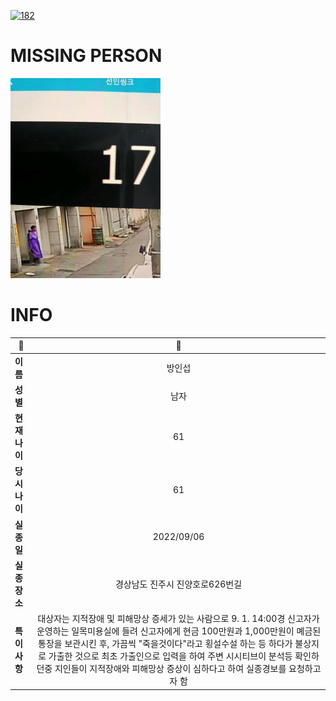 [![182](https://img.shields.io/badge/%EC%8B%A4%EC%A2%85%EC%8B%A0%EA%B3%A0%EB%8A%94%20%EA%B5%AD%EB%B2%88%EC%97%86%EC%9D%B4-182-blue)](http://safe182.go.kr/index.do)

# MISSING PERSON

<img src="./missing_person.jpg">

# INFO

|🔑|💎|
|--|:--:|
|**이름**|방인섭|
|**성별**|남자|
|**현재 나이**|61|
|**당시 나이**|61|
|**실종일**|2022/09/06|
|**실종 장소**|경상남도 진주시 진양호로626번길 |
|**특이사항**|대상자는 지적장애 및 피해망상 증세가 있는 사람으로 9. 1. 14:00경 신고자가 운영하는 일목미용실에 들려 신고자에게 현금 100만원과 1,000만원이 몌금된 통장을 보관시킨 후, 가끔씩 "죽을것이다"라고 횡설수설 하는 등 하다가 불상지로 가출한 것으로 최초 가출인으로 입력을 하여 주변 시시티브이 분석등 확인하던중 지인들이 지적장애와 피해망상 증상이 심하다고 하여 실종경보를 요청하고자 함|
